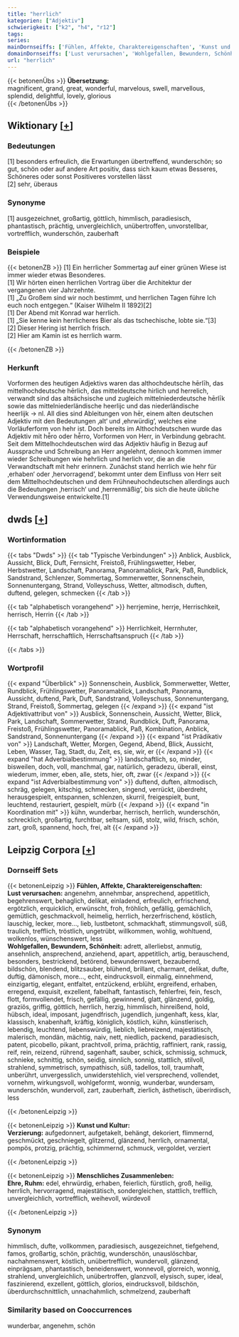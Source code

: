 ```yaml
---
title: "herrlich"
kategorien: ["Adjektiv"]
schwierigkeit: ["k2", "h4", "r12"]
tags:
series:
mainDornseiffs: ['Fühlen, Affekte, Charaktereigenschaften', 'Kunst und Kultur', 'Menschliches Zusammenleben']
domainDornseiffs: ['Lust verursachen', 'Wohlgefallen, Bewundern, Schönheit', 'Verzierung', 'Ehre, Ruhm']
url: "herrlich"
---
```


{{< betonenÜbs >}}
**Übersetzung:**  
magnificent, grand, great, wonderful, marvelous, swell, marvellous, splendid, delightful, lovely, glorious  
{{< /betonenÜbs >}}

## Wiktionary [[+](https://de.wiktionary.org/wiki/herrlich)]

### Bedeutungen
[1] besonders erfreulich, die Erwartungen übertreffend, wunderschön; so gut, schön oder auf andere Art positiv, dass sich kaum etwas Besseres, Schöneres oder sonst Positiveres vorstellen lässt  
[2] sehr, überaus  

### Synonyme
[1] ausgezeichnet, großartig, göttlich, himmlisch, paradiesisch, phantastisch, prächtig, unvergleichlich, unübertroffen, unvorstellbar, vortrefflich, wunderschön, zauberhaft  

### Beispiele
{{< betonenZB >}}
[1] Ein herrlicher Sommertag auf einer grünen Wiese ist immer wieder etwas Besonderes.  
[1] Wir hörten einen herrlichen Vortrag über die Architektur der vergangenen vier Jahrzehnte.  
[1] „Zu Großem sind wir noch bestimmt, und herrlichen Tagen führe Ich euch noch entgegen.“ (Kaiser Wilhelm II 1892)[2]  
[1] Der Abend mit Konrad war herrlich.  
[1] „Sie kenne kein herrlicheres Bier als das tschechische, lobte sie.“[3]  
[2] Dieser Hering ist herrlich frisch.  
[2] Hier am Kamin ist es herrlich warm.  

{{< /betonenZB >}}
### Herkunft
Vorformen des heutigen Adjektivs waren das althochdeutsche hērlīh, das mittelhochdeutsche hērlich, das mitteldeutsche hirlich und herrelich, verwandt sind das altsächsische und zugleich mittelniederdeutsche hērlīk sowie das mittelniederländische heerlijc und das niederländische heerlijk → nl. All dies sind Ableitungen von hēr, einem alten deutschen Adjektiv mit den Bedeutungen ‚alt‘ und ‚ehrwürdig‘, welches eine Vorläuferform von hehr ist. Doch bereits im Althochdeutschen wurde das Adjektiv mit hē̌ro oder hē̌rro, Vorformen von Herr, in Verbindung gebracht. Seit dem Mittelhochdeutschen wird das Adjektiv häufig in Bezug auf Aussprache und Schreibung an Herr angelehnt, dennoch kommen immer wieder Schreibungen wie hehrlich und herlich vor, die an die Verwandtschaft mit hehr erinnern.  Zunächst stand herrlich wie hehr für ‚erhaben‘ oder ‚hervorragend‘, bekommt unter dem Einfluss von Herr seit dem Mittelhochdeutschen und dem Frühneuhochdeutschen allerdings auch die Bedeutungen ‚herrisch‘ und ‚herrenmäßig‘, bis sich die heute übliche Verwendungsweise entwickelte.[1]  



## dwds [[+](https://www.dwds.de/wb/herrlich)]

### Wortinformation
{{< tabs "Dwds" >}}
{{< tab "Typische Verbindungen" >}}
Anblick, Ausblick, Aussicht, Blick, Duft, Fernsicht, Freistoß, Frühlingswetter, Heber, Herbstwetter, Landschaft, Panorama, Panoramablick, Park, Paß, Rundblick, Sandstrand, Schlenzer, Sommertag, Sommerwetter, Sonnenschein, Sonnenuntergang, Strand, Volleyschuss, Wetter, altmodisch, duften, duftend, gelegen, schmecken
{{< /tab >}}

{{< tab "alphabetisch vorangehend" >}}
herrjemine, herrje, Herrischkeit, herrisch, Herrin
{{< /tab >}}

{{< tab "alphabetisch vorangehend" >}}
Herrlichkeit, Herrnhuter, Herrschaft, herrschaftlich, Herrschaftsanspruch
{{< /tab >}}

{{< /tabs >}}

### Wortprofil
{{< expand "Überblick" >}} Sonnenschein, Ausblick, Sommerwetter, Wetter, Rundblick, Frühlingswetter, Panoramablick, Landschaft, Panorama, Aussicht, duftend, Park, Duft, Sandstrand, Volleyschuss, Sonnenuntergang, Strand, Freistoß, Sommertag, gelegen {{< /expand >}}
{{< expand "ist Adjektivattribut von" >}} Ausblick, Sonnenschein, Aussicht, Wetter, Blick, Park, Landschaft, Sommerwetter, Strand, Rundblick, Duft, Panorama, Freistoß, Frühlingswetter, Panoramablick, Paß, Kombination, Anblick, Sandstrand, Sonnenuntergang {{< /expand >}}
{{< expand "ist Prädikativ von" >}} Landschaft, Wetter, Morgen, Gegend, Abend, Blick, Aussicht, Leben, Wasser, Tag, Stadt, du, Zeit, es, sie, wir, er {{< /expand >}}
{{< expand "hat Adverbialbestimmung" >}} landschaftlich, so, minder, bisweilen, doch, voll, manchmal, gar, natürlich, geradezu, überall, einst, wiederum, immer, eben, alle, stets, hier, oft, zwar {{< /expand >}}
{{< expand "ist Adverbialbestimmung von" >}} duftend, duften, altmodisch, schräg, gelegen, kitschig, schmecken, singend, verrückt, überdreht, herausgespielt, entspannen, schlenzen, skurril, freigespielt, bunt, leuchtend, restauriert, gespielt, mürb {{< /expand >}}
{{< expand "in Koordination mit" >}} kühn, wunderbar, herrisch, herrlich, wunderschön, schrecklich, großartig, furchtbar, seltsam, süß, stolz, wild, frisch, schön, zart, groß, spannend, hoch, frei, alt {{< /expand >}}

## Leipzig Corpora [[+](https://corpora.uni-leipzig.de/en/res?word=herrlich&corpusId=deu_newscrawl-public_2018)]

### Dornseiff Sets
{{< betonenLeipzig >}}
**Fühlen, Affekte, Charaktereigenschaften:**  
**Lust verursachen:** angenehm, annehmbar, ansprechend, appetitlich, begehrenswert, behaglich, delikat, einladend, erfreulich, erfrischend, ergötzlich, erquicklich, erwünscht, froh, fröhlich, gefällig, gemächlich, gemütlich, geschmackvoll, heimelig, herrlich, herzerfrischend, köstlich, lauschig, lecker, more..., lieb, lustbetont, schmackhaft, stimmungsvoll, süß, traulich, trefflich, tröstlich, ungetrübt, willkommen, wohlig, wohltuend, wolkenlos, wünschenswert, less  
**Wohlgefallen, Bewundern, Schönheit:** adrett, allerliebst, anmutig, ansehnlich, ansprechend, anziehend, apart, appetitlich, artig, berauschend, besonders, bestrickend, betörend, bewundernswert, bezaubernd, bildschön, blendend, blitzsauber, blühend, brillant, charmant, delikat, dufte, duftig, dämonisch, more..., echt, eindrucksvoll, einmalig, einnehmend, einzigartig, elegant, entfaltet, entzückend, erblüht, ergreifend, erhaben, erregend, exquisit, exzellent, fabelhaft, fantastisch, fehlerfrei, fein, fesch, flott, formvollendet, frisch, gefällig, gewinnend, glatt, glänzend, goldig, graziös, griffig, göttlich, herrlich, herzig, himmlisch, hinreißend, hold, hübsch, ideal, imposant, jugendfrisch, jugendlich, jungenhaft, kess, klar, klassisch, knabenhaft, kräftig, königlich, köstlich, kühn, künstlerisch, lebendig, leuchtend, liebenswürdig, lieblich, liebreizend, majestätisch, malerisch, mondän, mächtig, naiv, nett, niedlich, packend, paradiesisch, patent, picobello, pikant, prachtvoll, prima, prächtig, raffiniert, rank, rassig, reif, rein, reizend, rührend, sagenhaft, sauber, schick, schmissig, schmuck, schnieke, schnittig, schön, seidig, sinnlich, sonnig, stattlich, stilvoll, strahlend, symmetrisch, sympathisch, süß, tadellos, toll, traumhaft, unberührt, unvergesslich, unwiderstehlich, viel versprechend, vollendet, vornehm, wirkungsvoll, wohlgeformt, wonnig, wunderbar, wundersam, wunderschön, wundervoll, zart, zauberhaft, zierlich, ästhetisch, überirdisch, less  

{{< /betonenLeipzig >}}


{{< betonenLeipzig >}}
**Kunst und Kultur:**  
**Verzierung:** aufgedonnert, aufgetakelt, behängt, dekoriert, flimmernd, geschmückt, geschniegelt, glitzernd, glänzend, herrlich, ornamental, pompös, protzig, prächtig, schimmernd, schmuck, vergoldet, verziert  

{{< /betonenLeipzig >}}


{{< betonenLeipzig >}}
**Menschliches Zusammenleben:**  
**Ehre, Ruhm:** edel, ehrwürdig, erhaben, feierlich, fürstlich, groß, heilig, herrlich, hervorragend, majestätisch, sondergleichen, stattlich, trefflich, unvergleichlich, vortrefflich, weihevoll, würdevoll  

{{< /betonenLeipzig >}}

### Synonym
himmlisch, dufte, vollkommen, paradiesisch, ausgezeichnet, tiefgehend, famos, großartig, schön, prächtig, wunderschön, unauslöschbar, nachahmenswert, köstlich, unübertrefflich, wundervoll, glänzend, einprägsam, phantastisch, beneidenswert, wonnevoll, glorreich, wonnig, strahlend, unvergleichlich, unübertroffen, glanzvoll, elysisch, super, ideal, faszinierend, exzellent, göttlich, glorios, eindrucksvoll, bildschön, überdurchschnittlich, unnachahmlich, schmelzend, zauberhaft


### Similarity based on Cooccurrences
wunderbar, angenehm, schön

